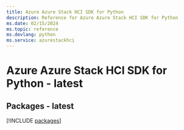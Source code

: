 ```yaml
---
title: Azure Azure Stack HCI SDK for Python
description: Reference for Azure Azure Stack HCI SDK for Python
ms.date: 02/15/2024
ms.topic: reference
ms.devlang: python
ms.service: azurestackhci
---
```

# Azure Azure Stack HCI SDK for Python - latest
## Packages - latest
[!INCLUDE [packages](azure-stack-hci-index.md)]